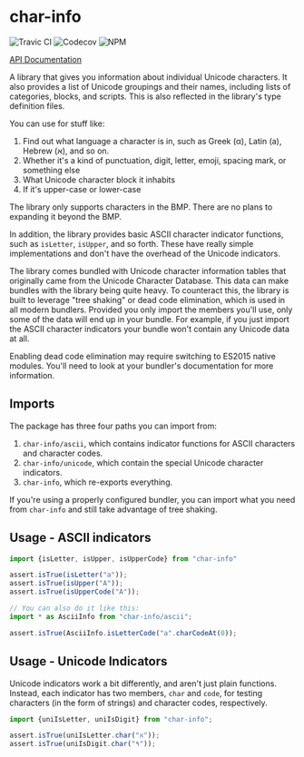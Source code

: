 # char-info
![Travic CI](https://travis-ci.org/GregRos/char-info.svg?branch=master)
![Codecov](https://codecov.io/gh/GregRos/char-info/branch/master/graph/badge.svg)
![NPM](https://badge.fury.io/js/char-info.svg)

[API Documentation](https://gregros.github.io/char-info/)

A library that gives you information about individual Unicode characters. It also provides a list of Unicode groupings and their names, including lists of categories, blocks, and scripts. This is also reflected in the library's type definition files. 

You can use for stuff like:

1. Find out what language a character is in, such as Greek (α), Latin (a), Hebrew (א), and so on.
2. Whether it's a kind of punctuation, digit, letter, emoji, spacing mark, or something else
3. What Unicode character block it inhabits
4. If it's upper-case or lower-case

The library only supports characters in the BMP. There are no plans to expanding it beyond the BMP. 

In addition, the library provides basic ASCII character indicator functions, such as `isLetter`, `isUpper`, and so forth. These have really simple implementations and don't have the overhead of the Unicode indicators.

The library comes bundled with Unicode character information tables that originally came from the Unicode Character Database. This data can make bundles with the library being quite heavy. To counteract this, the library is built to leverage "tree shaking" or dead code elimination, which is used in all modern bundlers. Provided you only import the members you'll use, only some of the data will end up in your bundle. For example, if you just import the ASCII character indicators your bundle won't contain any Unicode data at all.

Enabling dead code elimination may require switching to ES2015 native modules. You'll need to look at your bundler's documentation for more information.

## Imports
The package has three four paths you can import from:

1. `char-info/ascii`, which contains indicator functions for ASCII characters and character codes.
2. `char-info/unicode`, which contain the special Unicode character indicators.
4. `char-info`, which re-exports everything.

If you're using a properly configured bundler, you can import what you need from `char-info` and still take advantage of tree shaking.

## Usage - ASCII indicators

```typescript
import {isLetter, isUpper, isUpperCode} from "char-info"

assert.isTrue(isLetter("a"));
assert.isTrue(isUpper("A"));
assert.isTrue(isUpperCode("A"));

// You can also do it like this:
import * as AsciiInfo from "char-info/ascii";

assert.isTrue(AsciiInfo.isLetterCode("a".charCodeAt(0));

```

## Usage - Unicode Indicators

Unicode indicators work a bit differently, and aren't just plain functions. Instead, each indicator has two members, `char` and `code`, for testing characters (in the form of strings) and character codes, respectively.

```typescript
import {uniIsLetter, uniIsDigit} from "char-info";

assert.isTrue(uniIsLetter.char("א"));
assert.isTrue(uniIsDigit.char("٩"));
```